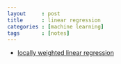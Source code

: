 ```yaml
---
layout     : post
title      : linear regression
categories : [machine learning]
tags       : [notes]
---
```


- [locally weighted linear regression](http://vilkeliskis.com/blog/2013/09/08/machine_learning_part_2_locally_weighted_linear_regression.html)
